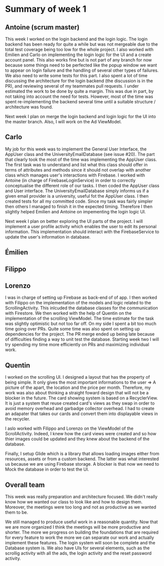 # Summary of week 1

## Antoine (scrum master)
This week I worked on the login backend and the login logic. The login backend has been ready for quite a while but was not mergeable due to the total test coverage being too low for the whole project. I also worked with Emilien and Carlo on implementing the login logic for the UI and a create account panel. This also works fine but is not part of any branch for now because some things need to be perfected like the popup window we want to appear on login failure and the handling of several other types of failures. We also need to write some tests for this part. I also spent a lot of time discussing the architecture for the login backend (the discussion is in the PR), and reviewing several of my teammates pull requests. I under estimated the work to be done by quite a margin. This was due in part, by not taking into account the need for tests. However, most of the time was spent re-implementing the backend several time until a suitable structure / architecture was found.

Next week I plan on merge the login backend and login logic for the UI into the master branch. Also, I will work on the Ad ViewModel.

## Carlo
My job for this week was to implement the General User Interface, the AppUser class and the UniversityEmailDatabase (see issue #20). The part that clearly took the most of the time was implementing the AppUser class. The first task was to understand and list what this class should offer in terms of attributes and methods since it should not overlap with another class which manages user's interactions with Firebase. I worked with Antoine (in charge of FirebaseLoginService) in order to correctly conceptualise the different role of our tasks. I then coded the AppUser class and User interface. The UniversityEmailDatabase simply informs us if a given email provider is a university, useful fot the AppUser class. I then created tests for all my committed code. Since my task was fairly simpler then others I managed to finish it in the expected timing. Therefore I then slightly helped Emilien and Antoine on impementing the login logic UI. 

Next week I plan on better exploring the UI parts of the project. I will implement a user profile activity which enables the user to edit its personal information. This implementation should interact with the FirebaseService to update the user's information in database.

## Émilien

## Filippo

## Lorenzo
I was in charge of setting up Firebase as back-end of of app. I then worked with Filippo on the implementation of the models and logic related to the ScrollingActivity. This inlcuded the database classes for the communication with Firestore. We then worked with the help of Quentin on the implementation of the scrolling ViewModel.
The time estimate for the task was slightly optimistic but not too far off. On my side I spent a bit too much time going over PRs. Quite some time was also spent on setting up dependencies for the project. The PR merge ended up being late because of difficulties finding a way to unit test the database.
Starting week two I will try spending my time more efficiently on PRs and maximizing individual work.

## Quentin

I worked on the scrolling UI. I designed a layout that has the property of being simple. It only gives the most important informations to the user => A picture of the apart, the location and the price per month. Therefore, my work was also about thinking a straight foward design that will not be a blocker in the future. The card showing system is based on a RecyclerView. It is just a system that reuse created card's views as they swap in order to avoid memory overhead and garbadge collector overhead. I had to create an adapater that takes our cards and convert them into displayable views in the recycler.

I aslo worked with Filippo and Lorenzo on the ViewModel of the ScrollActivity. Indeed, I knew how the card views were created and so how thier images could be updated and they knew about the backend of the database. 

Finally, I setup Glide which is a library that allows loading images either from resources, assets or from a custom backend. The latter was what interested us because we are using Firebase storage. A blocker is that now we need to Mock the database in order to test the UI.

## Overall team

This week was really preparation and architecture focused. We didn't really know how we wanted our class to look like and how to design them. Moreover, the meetings were too long and not as productive as we wanted them to be.

We still managed to produce useful work in a reasonable quantity. Now that we are more organized I think the meetings will be more productive and shorter. The more we progress on building the foundations that are required for every feature to work the more we can separate our work and actually implement these features.
The login system will soon be complete and the Database system is. We also have UIs for several elements, such as the scrollig activity with all the ads, the login activity and the reset password activity. 
